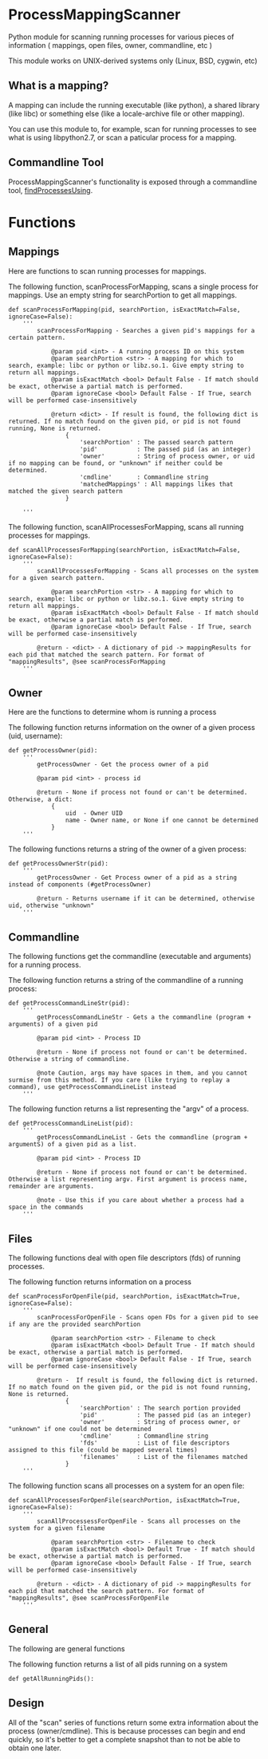 # ProcessMappingScanner
Python module for scanning running processes for various pieces of information ( mappings, open files, owner, commandline, etc )

This module works on UNIX-derived systems only (Linux, BSD, cygwin, etc)


What is a mapping?
------------------

A mapping can include the running executable (like python), a shared library (like libc) or something else (like a locale-archive file or other mapping).

You can use this module to, for example, scan for running processes to see what is using libpython2.7, or scan a paticular process for a mapping.


Commandline Tool
----------------

ProcessMappingScanner's functionality is exposed through a commandline tool, [findProcessesUsing](https://github.com/kata198/findProcessesUsing). 


Functions
=========


Mappings
--------

Here are functions to scan running processes for mappings.

The following function, scanProcessForMapping, scans a single process for mappings. Use an empty string for searchPortion to get all mappings.

	def scanProcessForMapping(pid, searchPortion, isExactMatch=False, ignoreCase=False):
		'''
			scanProcessForMapping - Searches a given pid's mappings for a certain pattern.

				@param pid <int> - A running process ID on this system
				@param searchPortion <str> - A mapping for which to search, example: libc or python or libz.so.1. Give empty string to return all mappings.
				@param isExactMatch <bool> Default False - If match should be exact, otherwise a partial match is performed.
				@param ignoreCase <bool> Default False - If True, search will be performed case-insensitively

				@return <dict> - If result is found, the following dict is returned. If no match found on the given pid, or pid is not found running, None is returned.
					{
						'searchPortion' : The passed search pattern
						'pid'           : The passed pid (as an integer)
						'owner'         : String of process owner, or uid if no mapping can be found, or "unknown" if neither could be determined.
						'cmdline'       : Commandline string
						'matchedMappings' : All mappings likes that matched the given search pattern
					}

		'''


The following function, scanAllProcessesForMapping, scans all running processes for mappings.

	def scanAllProcessesForMapping(searchPortion, isExactMatch=False, ignoreCase=False):
		'''
			scanAllProcessesForMapping - Scans all processes on the system for a given search pattern.

				@param searchPortion <str> - A mapping for which to search, example: libc or python or libz.so.1. Give empty string to return all mappings.
				@param isExactMatch <bool> Default False - If match should be exact, otherwise a partial match is performed.
				@param ignoreCase <bool> Default False - If True, search will be performed case-insensitively

			@return - <dict> - A dictionary of pid -> mappingResults for each pid that matched the search pattern. For format of "mappingResults", @see scanProcessForMapping
		'''

Owner
-----

Here are the functions to determine whom is running a process

The following function returns information on the owner of a given process (uid, username):

	def getProcessOwner(pid):
		'''
			getProcessOwner - Get the process owner of a pid

			@param pid <int> - process id

			@return - None if process not found or can't be determined. Otherwise, a dict: 
				{
					uid  - Owner UID
					name - Owner name, or None if one cannot be determined
				}
		'''

The following functions returns a string of the owner of a given process:

	def getProcessOwnerStr(pid):
		'''
			getProcessOwner - Get Process owner of a pid as a string instead of components (#getProcessOwner)

			@return - Returns username if it can be determined, otherwise uid, otherwise "unknown"
		'''


Commandline
-----------

The following functions get the commandline (executable and arguments) for a running process.


The following function returns a string of the commandline of a running process:

	def getProcessCommandLineStr(pid):
		'''
			getProcessCommandLineStr - Gets a the commandline (program + arguments) of a given pid

			@param pid <int> - Process ID

			@return - None if process not found or can't be determined. Otherwise a string of commandline.

			@note Caution, args may have spaces in them, and you cannot surmise from this method. If you care (like trying to replay a command), use getProcessCommandLineList instead
		'''

The following function returns a list representing the "argv" of a process.

	def getProcessCommandLineList(pid):
		'''
			getProcessCommandLineList - Gets the commandline (program + argumentS) of a given pid as a list.

			@param pid <int> - Process ID

			@return - None if process not found or can't be determined. Otherwise a list representing argv. First argument is process name, remainder are arguments.

			@note - Use this if you care about whether a process had a space in the commands
		'''

Files
-----

The following functions deal with open file descriptors (fds) of running processes.


The following function returns information on a process 


	def scanProcessForOpenFile(pid, searchPortion, isExactMatch=True, ignoreCase=False):
		'''
			scanProcessForOpenFile - Scans open FDs for a given pid to see if any are the provided searchPortion

				@param searchPortion <str> - Filename to check
				@param isExactMatch <bool> Default True - If match should be exact, otherwise a partial match is performed.
				@param ignoreCase <bool> Default False - If True, search will be performed case-insensitively

			@return -  If result is found, the following dict is returned. If no match found on the given pid, or the pid is not found running, None is returned.
					{
						'searchPortion' : The search portion provided
						'pid'           : The passed pid (as an integer)
						'owner'         : String of process owner, or "unknown" if one could not be determined
						'cmdline'       : Commandline string
						'fds'           : List of file descriptors assigned to this file (could be mapped several times)
						'filenames'     : List of the filenames matched
					}
		'''

The following function scans all processes on a system for an open file:

	def scanAllProcessesForOpenFile(searchPortion, isExactMatch=True, ignoreCase=False):
		'''
			scanAllProcessessForOpenFile - Scans all processes on the system for a given filename

				@param searchPortion <str> - Filename to check
				@param isExactMatch <bool> Default True - If match should be exact, otherwise a partial match is performed.
				@param ignoreCase <bool> Default False - If True, search will be performed case-insensitively

			@return - <dict> - A dictionary of pid -> mappingResults for each pid that matched the search pattern. For format of "mappingResults", @see scanProcessForOpenFile
		'''

General
-------

The following are general functions

The following function returns a list of all pids running on a system

	def getAllRunningPids():



Design
------

All of the "scan" series of functions return some extra information about the process (owner/cmdline). This is because processes can begin and end quickly, so it's better to get a complete snapshot than to not be able to obtain one later.

